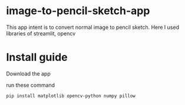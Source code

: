 # image-to-pencil-sketch-app
This app intent is to convert normal image to pencil sketch. Here I used libraries of streamlit, opencv


# Install guide
Download the app

run these command

`pip install matplotlib opencv-python numpy pillow`
